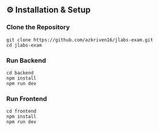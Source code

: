 ## ⚙️ Installation & Setup

###  Clone the Repository

```
git clone https://github.com/azkriven16/jlabs-exam.git
cd jlabs-exam
```

###  Run Backend

```
cd backend
npm install
npm run dev
```

###  Run Frontend

```
cd frontend
npm install
npm run dev
```
